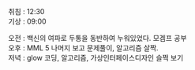 취침 : 12:30  
기상 : 09:00  
  
오전 : 백신의 여파로 두통을 동반하여 누워있었다. 모겜프 공부  
오후 : MML 5 나머지 보고 문제풀이, 알고리즘 살짝.  
저녁 : glow 코딩, 알고리즘, 가상인터페이스디자인 슬쩍 보기  
